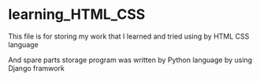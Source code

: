 # learning_HTML_CSS
This file is for storing my work that I learned and tried using by HTML CSS language

And spare parts storage program was written by Python language by using Django framwork
